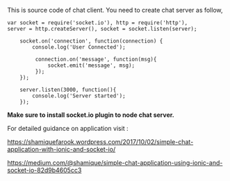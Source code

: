 This is source code of chat client. You need to create chat server as follow,

	var socket = require('socket.io'), http = require('http'),
  	server = http.createServer(), socket = socket.listen(server);

		socket.on('connection', function(connection) {
			console.log('User Connected');
   
			 connection.on('message', function(msg){
				 socket.emit('message', msg);
			 });
		});

		server.listen(3000, function(){
			console.log('Server started');
		});

<b> Make sure to install socket.io plugin to node chat server.</b> 

For detailed guidance on application visit : 

https://shamiquefarook.wordpress.com/2017/10/02/simple-chat-application-with-ionic-and-socket-io/

https://medium.com/@shamique/simple-chat-application-using-ionic-and-socket-io-82d9b4605cc3
